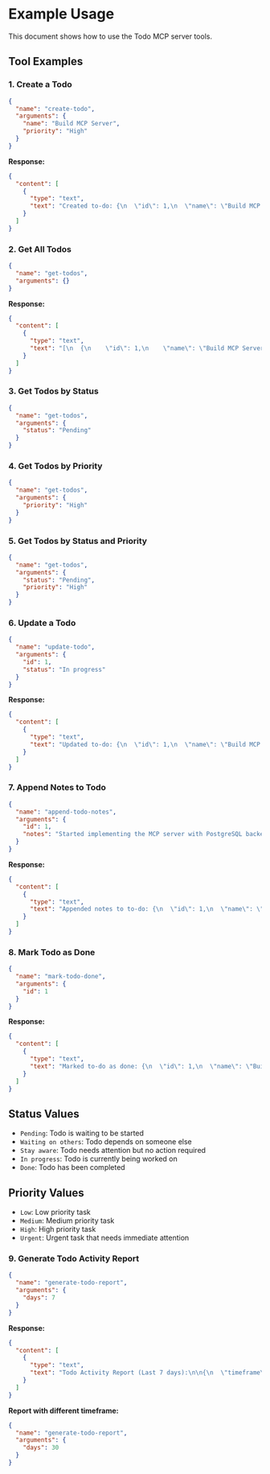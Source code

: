 # Example Usage

This document shows how to use the Todo MCP server tools.

## Tool Examples

### 1. Create a Todo

```json
{
  "name": "create-todo",
  "arguments": {
    "name": "Build MCP Server",
    "priority": "High"
  }
}
```

**Response:**
```json
{
  "content": [
    {
      "type": "text",
      "text": "Created to-do: {\n  \"id\": 1,\n  \"name\": \"Build MCP Server\",\n  \"priority\": \"High\",\n  \"status\": \"Pending\",\n  \"created_at\": \"2024-01-15T10:30:00.000Z\",\n  \"updated_at\": \"2024-01-15T10:30:00.000Z\"\n}"
    }
  ]
}
```

### 2. Get All Todos

```json
{
  "name": "get-todos",
  "arguments": {}
}
```

**Response:**
```json
{
  "content": [
    {
      "type": "text",
      "text": "[\n  {\n    \"id\": 1,\n    \"name\": \"Build MCP Server\",\n    \"priority\": \"High\",\n    \"status\": \"Pending\",\n    \"created_at\": \"2024-01-15T10:30:00.000Z\",\n    \"updated_at\": \"2024-01-15T10:30:00.000Z\"\n  }\n]"
    }
  ]
}
```

### 3. Get Todos by Status

```json
{
  "name": "get-todos",
  "arguments": {
    "status": "Pending"
  }
}
```

### 4. Get Todos by Priority

```json
{
  "name": "get-todos",
  "arguments": {
    "priority": "High"
  }
}
```

### 5. Get Todos by Status and Priority

```json
{
  "name": "get-todos",
  "arguments": {
    "status": "Pending",
    "priority": "High"
  }
}
```

### 6. Update a Todo

```json
{
  "name": "update-todo",
  "arguments": {
    "id": 1,
    "status": "In progress"
  }
}
```

**Response:**
```json
{
  "content": [
    {
      "type": "text",
      "text": "Updated to-do: {\n  \"id\": 1,\n  \"name\": \"Build MCP Server\",\n  \"priority\": \"High\",\n  \"status\": \"In progress\",\n  \"created_at\": \"2024-01-15T10:30:00.000Z\",\n  \"updated_at\": \"2024-01-15T10:35:00.000Z\"\n}"
    }
  ]
}
```

### 7. Append Notes to Todo

```json
{
  "name": "append-todo-notes",
  "arguments": {
    "id": 1,
    "notes": "Started implementing the MCP server with PostgreSQL backend. Need to add authentication next."
  }
}
```

**Response:**
```json
{
  "content": [
    {
      "type": "text",
      "text": "Appended notes to to-do: {\n  \"id\": 1,\n  \"name\": \"Build MCP Server\",\n  \"priority\": \"High\",\n  \"status\": \"In progress\",\n  \"notes\": \"Started implementing the MCP server with PostgreSQL backend. Need to add authentication next.\",\n  \"created_at\": \"2024-01-15T10:30:00.000Z\",\n  \"updated_at\": \"2024-01-15T11:00:00.000Z\"\n}"
    }
  ]
}
```

### 8. Mark Todo as Done

```json
{
  "name": "mark-todo-done",
  "arguments": {
    "id": 1
  }
}
```

**Response:**
```json
{
  "content": [
    {
      "type": "text",
      "text": "Marked to-do as done: {\n  \"id\": 1,\n  \"name\": \"Build MCP Server\",\n  \"priority\": \"High\",\n  \"status\": \"Done\",\n  \"created_at\": \"2024-01-15T10:30:00.000Z\",\n  \"updated_at\": \"2024-01-15T11:00:00.000Z\"\n}"
    }
  ]
}
```

## Status Values

- `Pending`: Todo is waiting to be started
- `Waiting on others`: Todo depends on someone else
- `Stay aware`: Todo needs attention but no action required
- `In progress`: Todo is currently being worked on
- `Done`: Todo has been completed

## Priority Values

- `Low`: Low priority task
- `Medium`: Medium priority task
- `High`: High priority task
- `Urgent`: Urgent task that needs immediate attention

### 9. Generate Todo Activity Report

```json
{
  "name": "generate-todo-report",
  "arguments": {
    "days": 7
  }
}
```

**Response:**
```json
{
  "content": [
    {
      "type": "text",
      "text": "Todo Activity Report (Last 7 days):\n\n{\n  \"timeframe\": \"7 days\",\n  \"totalTodos\": 3,\n  \"completedTodos\": 1,\n  \"updatedTodos\": 2,\n  \"todos\": [\n    {\n      \"id\": 1,\n      \"name\": \"Build MCP Server\",\n      \"priority\": \"High\",\n      \"status\": \"Done\",\n      \"notes\": \"Started implementing the MCP server with PostgreSQL backend. Need to add authentication next.\\n\\n[COMPLETED] Successfully completed the MCP server implementation\"\n    },\n    {\n      \"id\": 2,\n      \"name\": \"Add Authentication\",\n      \"priority\": \"Medium\",\n      \"status\": \"In progress\",\n      \"notes\": \"Working on JWT authentication implementation\"\n    },\n    {\n      \"id\": 3,\n      \"name\": \"Write Documentation\",\n      \"priority\": \"Low\",\n      \"status\": \"Pending\",\n      \"notes\": null\n    }\n  ]\n}"
    }
  ]
}
```

**Report with different timeframe:**
```json
{
  "name": "generate-todo-report",
  "arguments": {
    "days": 30
  }
}
``` 